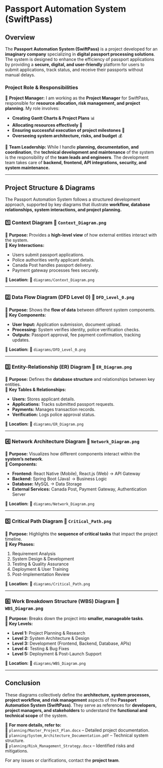 # **Passport Automation System (SwiftPass)**

## **Overview**
The **Passport Automation System (SwiftPass)** is a project developed for an **imaginary company** specializing in **digital passport processing solutions**. The system is designed to enhance the efficiency of passport applications by providing a **secure, digital, and user-friendly** platform for users to submit applications, track status, and receive their passports without manual delays.

### **Project Role & Responsibilities**
🔹 **Project Manager:** I am working as the **Project Manager** for SwiftPass, responsible for **resource allocation, risk management, and project planning**. My role involves:
- **Creating Gantt Charts & Project Plans** 📊
- **Allocating resources effectively** 👥
- **Ensuring successful execution of project milestones** 🚀
- **Overseeing system architecture, risks, and budget** 💰

🔹 **Team Leadership:** While I handle **planning, documentation, and coordination**, the **technical development and maintenance** of the system is the responsibility of the **team leads and engineers**. The development team takes care of **backend, frontend, API integrations, security, and system maintenance.**

---

## **Project Structure & Diagrams**
The Passport Automation System follows a structured development approach, supported by key diagrams that illustrate **workflow, database relationships, system interactions, and project planning.**

### **1️⃣ Context Diagram**  📜 `Context_Diagram.png`
🔹 **Purpose:** Provides a **high-level view** of how external entities interact with the system.  
🔹 **Key Interactions:**  
- Users submit passport applications.  
- Police authorities verify applicant details.  
- Canada Post handles passport delivery.  
- Payment gateway processes fees securely.  

📍 **Location:** 📂 `diagrams/Context_Diagram.png`

---

### **2️⃣ Data Flow Diagram (DFD Level 0)**  📜 `DFD_Level_0.png`
🔹 **Purpose:** Shows the **flow of data** between different system components.  
🔹 **Key Components:**  
- **User Input:** Application submission, document upload.  
- **Processing:** System verifies identity, police verification checks.  
- **Outputs:** Passport approval, fee payment confirmation, tracking updates.  

📍 **Location:** 📂 `diagrams/DFD_Level_0.png`

---

### **3️⃣ Entity-Relationship (ER) Diagram**  📜 `ER_Diagram.png`
🔹 **Purpose:** Defines the **database structure** and relationships between key entities.  
🔹 **Key Tables & Relationships:**  
- **Users:** Stores applicant details.  
- **Applications:** Tracks submitted passport requests.  
- **Payments:** Manages transaction records.  
- **Verification:** Logs police approval status.  

📍 **Location:** 📂 `diagrams/ER_Diagram.png`

---

### **4️⃣ Network Architecture Diagram**  📜 `Network_Diagram.png`
🔹 **Purpose:** Visualizes how different components interact within the **system’s network**.  
🔹 **Components:**  
- **Frontend:** React Native (Mobile), React.js (Web) → API Gateway  
- **Backend:** Spring Boot (Java) → Business Logic  
- **Database:** MySQL → Data Storage  
- **External Services:** Canada Post, Payment Gateway, Authentication Server  

📍 **Location:** 📂 `diagrams/Network_Diagram.png`

---

### **5️⃣ Critical Path Diagram**  📜 `Critical_Path.png`
🔹 **Purpose:** Highlights the **sequence of critical tasks** that impact the project timeline.  
🔹 **Key Phases:**  
1. Requirement Analysis  
2. System Design & Development  
3. Testing & Quality Assurance  
4. Deployment & User Training  
5. Post-Implementation Review  

📍 **Location:** 📂 `diagrams/Critical_Path.png`

---

### **6️⃣ Work Breakdown Structure (WBS) Diagram**  📜 `WBS_Diagram.png`
🔹 **Purpose:** Breaks down the project into **smaller, manageable tasks**.  
🔹 **Key Levels:**  
- **Level 1:** Project Planning & Research  
- **Level 2:** System Architecture & Design  
- **Level 3:** Development (Frontend, Backend, Database, APIs)  
- **Level 4:** Testing & Bug Fixes  
- **Level 5:** Deployment & Post-Launch Support  

📍 **Location:** 📂 `diagrams/WBS_Diagram.png`

---

## **Conclusion**
These diagrams collectively define the **architecture, system processes, project workflow, and risk management** aspects of the **Passport Automation System (SwiftPass)**. They serve as references for **developers, project managers, and stakeholders** to understand the **functional and technical scope** of the system.

📌 **For more details, refer to:**  
📂 `planning/Master_Project_Plan.docx`  – Detailed project documentation.  
📂 `planning/System_Architecture_Documentation.pdf`  – Technical system structure.  
📂 `planning/Risk_Management_Strategy.docx`  – Identified risks and mitigations.  

For any issues or clarifications, contact the **project team**.

